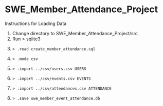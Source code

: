 # SWE_Member_Attendance_Project

Instructions for Loading Data 
1. Change directory to SWE_Member_Attendance_Project/src
2. Run > sqlite3
3.     > .read create_member_attendance.sql
4.     > .mode csv
5.     > .import ../csv/users.csv USERS
6.     > .import ../csv/events.csv EVENTS
7.     > .import ../csv/attendances.csv ATTENDANCE
8.     > .save swe_member_event_attendance.db
